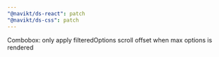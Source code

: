```yaml
---
"@navikt/ds-react": patch
"@navikt/ds-css": patch
---
```


Combobox: only apply filteredOptions scroll offset when max options is rendered
